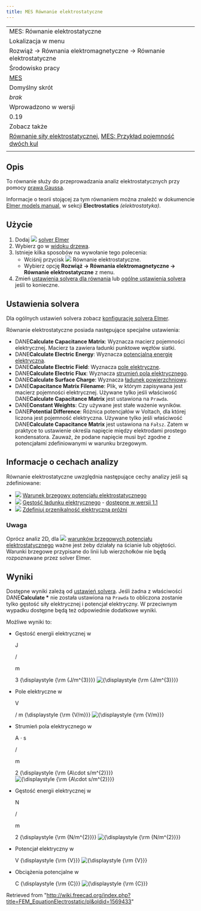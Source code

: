 ```yaml
---
title: MES Równanie elektrostatyczne
---
```


|                                                                                                                                                                                                                    |
| ------------------------------------------------------------------------------------------------------------------------------------------------------------------------------------------------------------------ |
| MES: Równanie elektrostatyczne                                                                                                                                                                                     |
| Lokalizacja w menu                                                                                                                                                                                                 |
| Rozwiąż → Równania elektromagnetyczne → Równanie elektrostatyczne                                                                                                                                                  |
| Środowisko pracy                                                                                                                                                                                                   |
| [MES](/FEM_Workbench/pl "FEM Workbench/pl")                                                                                                                                                                        |
| Domyślny skrót                                                                                                                                                                                                     |
| _brak_                                                                                                                                                                                                             |
| Wprowadzono w wersji                                                                                                                                                                                               |
| 0.19                                                                                                                                                                                                               |
| Zobacz także                                                                                                                                                                                                       |
| [Równanie siły elektrostatycznej](/FEM_EquationElectricforce/pl "FEM EquationElectricforce/pl"), [MES: Przykład pojemność dwóch kul](/FEM_Example_Capacitance_Two_Balls/pl "FEM Example Capacitance Two Balls/pl") |
|                                                                                                                                                                                                                    |

## Opis

To równanie służy do przeprowadzania analiz elektrostatycznych przy pomocy [prawa Gaussa](<https://pl.wikipedia.org/wiki/Prawo_Gaussa_(elektryczno%C5%9B%C4%87)>).

Informacje o teorii stojącej za tym równaniem można znaleźć w dokumencie [Elmer models manual](http://www.elmerfem.org/blog/documentation/), w sekcji **Electrostatics** _(elektrostatyka)_.

## Użycie

1. Dodaj ![](/images/FEM_SolverElmer.svg) [solver Elmer](/FEM_SolverElmer/pl#Równania "FEM SolverElmer/pl")
2. Wybierz go w [widoku drzewa](/Tree_view/pl "Tree view/pl").
3. Istnieje kilka sposobów na wywołanie tego polecenia:
   - Wciśnij przycisk ![](/images/FEM_EquationElectrostatic.svg) Równanie elektrostatyczne.
   - Wybierz opcję **Rozwiąż → Równania elektromagnetyczne → Równanie elektrostatyczne** z menu.
4. Zmień [ustawienia solvera dla równania](#Ustawienia_solvera) lub [ogólne ustawienia solvera](/FEM_SolverElmer_SolverSettings/pl "FEM SolverElmer SolverSettings/pl") jeśli to konieczne.

## Ustawienia solvera

Dla ogólnych ustawień solvera zobacz [konfigurację solvera Elmer](/FEM_SolverElmer_SolverSettings/pl "FEM SolverElmer SolverSettings/pl").

Równanie elektrostatyczne posiada następujące specjalne ustawienia:

- DANE**Calculate Capacitance Matrix**: Wyznacza macierz pojemności elektrycznej. Macierz ta zawiera ładunki punktowe węzłów siatki.
- DANE**Calculate Electric Energy**: Wyznacza [potencjalną energię elektryczną](https://en.wikipedia.org/wiki/Electric_potential_energy).
- DANE**Calculate Electric Field**: Wyznacza [pole elektryczne](https://pl.wikipedia.org/wiki/Pole_elektryczne).
- DANE**Calculate Electric Flux**: Wyznacza [strumień pola elektrycznego](https://pl.wikipedia.org/wiki/Strumie%C5%84_pola_elektrycznego).
- DANE**Calculate Surface Charge**: Wyznacza [ładunek powierzchniowy](https://en.wikipedia.org/wiki/Surface_charge).
- DANE**Capacitance Matrix Filename**: Plik, w którym zapisywana jest macierz pojemności elektrycznej. Używane tylko jeśli właściwość DANE**Calculate Capacitance Matrix** jest ustawiona na `Prawda`.
- DANE**Constant Weights**: Czy używane jest stałe ważenie wyników.
- DANE**Potential Difference**: Różnica potencjałów w Voltach, dla której liczona jest pojemność elektryczna. Używane tylko jeśli właściwość DANE**Calculate Capacitance Matrix** jest ustawiona na `Fałsz`. Zatem w praktyce to ustawienie określa napięcie między elektrodami prostego kondensatora. Zauważ, że podane napięcie musi być zgodne z potencjałami zdefiniowanymi w warunku brzegowym.

## Informacje o cechach analizy

Równanie elektrostatyczne uwzględnia następujące cechy analizy jeśli są zdefiniowane:

- ![](/images/FEM_ConstraintElectrostaticPotential.svg) [Warunek brzegowy potencjału elektrostatycznego](/FEM_ConstraintElectrostaticPotential/pl "FEM ConstraintElectrostaticPotential/pl")
- ![](/images/FEM_ConstraintElectricChargeDensity.svg) [Gęstość ładunku elektrycznego](/FEM_ElectricChargeDensity/pl "FEM ElectricChargeDensity/pl") - [dostępne w wersji 1.1](/Release_notes_1.1/pl "Release notes 1.1/pl")
- ![](/images/FEM_ConstantVacuumPermittivity.svg) [Zdefiniuj przenikalność elektryczną próżni](/FEM_ConstantVacuumPermittivity/pl "FEM ConstantVacuumPermittivity/pl")

### Uwaga

Oprócz analiz 2D, dla ![](/images/FEM_ConstraintElectrostaticPotential.svg) [warunków brzegowych potencjału elektrostatycznego](/FEM_ConstraintElectrostaticPotential/pl "FEM ConstraintElectrostaticPotential/pl") ważne jest żeby działały na ścianie lub objętości. Warunki brzegowe przypisane do linii lub wierzchołków nie będą rozpoznawane przez solver Elmer.

## Wyniki

Dostępne wyniki zależą od [ustawień solvera](#Ustawienia_solvera). Jeśli żadna z właściwości DANE**Calculate \*** nie została ustawiona na `Prawda` to obliczona zostanie tylko gęstość siły elektrycznej i potencjał elektryczny. W przeciwnym wypadku dostępne będą też odpowiednie dodatkowe wyniki.

Możliwe wyniki to:

- Gęstość energii elektrycznej w

  J

  /

  m

  3
  {\displaystyle {\rm {J/m^{3}}}}
  ![{\displaystyle {\rm {J/m^{3}}}}](https://wikimedia.org/api/rest_v1/media/math/render/svg/7ed87a7c7bc9e1ccd3164a9adcc722d5330e2bd4)

- Pole elektryczne w

  V

  /
  m
  {\displaystyle {\rm {V/m}}}
  ![{\displaystyle {\rm {V/m}}}](https://wikimedia.org/api/rest_v1/media/math/render/svg/4fcd8f7093f303ba6608e014c763a4df6837819a)

- Strumień pola elektrycznego w

  A
  ⋅
  s

  /

  m

  2
  {\displaystyle {\rm {A\cdot s/m^{2}}}}
  ![{\displaystyle {\rm {A\cdot s/m^{2}}}}](https://wikimedia.org/api/rest_v1/media/math/render/svg/0498caa2492aa6dc4af5dcccd7c95a43c3e1a3cc)

- Gęstość energii elektrycznej w

  N

  /

  m

  2
  {\displaystyle {\rm {N/m^{2}}}}
  ![{\displaystyle {\rm {N/m^{2}}}}](https://wikimedia.org/api/rest_v1/media/math/render/svg/a90004e7cf2472e320272d782c911ff786f8be02)

- Potencjał elektryczny w

  V
  {\displaystyle {\rm {V}}}
  ![{\displaystyle {\rm {V}}}](https://wikimedia.org/api/rest_v1/media/math/render/svg/de56ca37a64ca666d4f60a961bafffb588cfe87f)

- Obciążenia potencjalne w

  C
  {\displaystyle {\rm {C}}}
  ![{\displaystyle {\rm {C}}}](https://wikimedia.org/api/rest_v1/media/math/render/svg/f18a828c02c22bd8096604e61ed72fb32b171e4c)

Retrieved from "<http://wiki.freecad.org/index.php?title=FEM_EquationElectrostatic/pl&oldid=1569433>"
